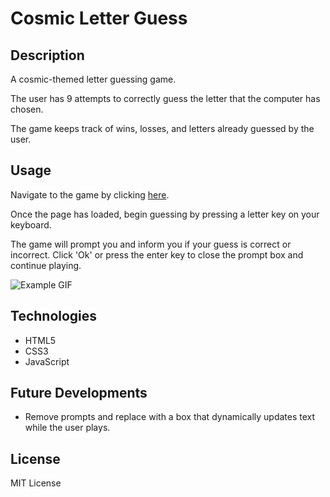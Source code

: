 # Cosmic Letter Guess

## Description
A cosmic-themed letter guessing game.

The user has 9 attempts to correctly guess the letter that the computer has chosen.

The game keeps track of wins, losses, and letters already guessed by the user.

## Usage
Navigate to the game by clicking [here](https://beckygold.github.io/CosmicLetterGuess/).

Once the page has loaded, begin guessing by pressing a letter key on your keyboard.

The game will prompt you and inform you if your guess is correct or incorrect. Click 'Ok' or press the enter key to close the prompt box and continue playing. 

![Example GIF](./assets/images/example.gif/)

## Technologies
* HTML5
* CSS3
* JavaScript

## Future Developments
* Remove prompts and replace with a box that dynamically updates text while the user plays. 

## License
MIT License